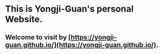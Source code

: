# This is Yongji-Guan's personal Website.
## Welcome to visit by [https://yongji-guan.github.io/](https://yongji-guan.github.io/).
